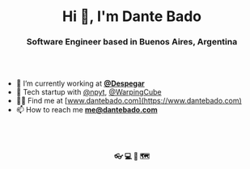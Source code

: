 <h1 align="center">Hi 👋, I'm Dante Bado</h1>
<h3 align="center">Software Engineer based in Buenos Aires, Argentina</h3>

<br/><br/>

- 🛫 I’m currently working at [**@Despegar**](https://github.com/despegar)
- 🕋 Tech startup with [@npyt](https://github.com/npyt), [@WarpingCube](https://github.com/warpingcube)
- 👨‍💻 Find me at [www.dantebado.com](https://www.dantebado.com)
- 📫 How to reach me **me@dantebado.com**

<br/><br/>

<h4 align="center">👓 💻 🎹 🗺️</h4>
